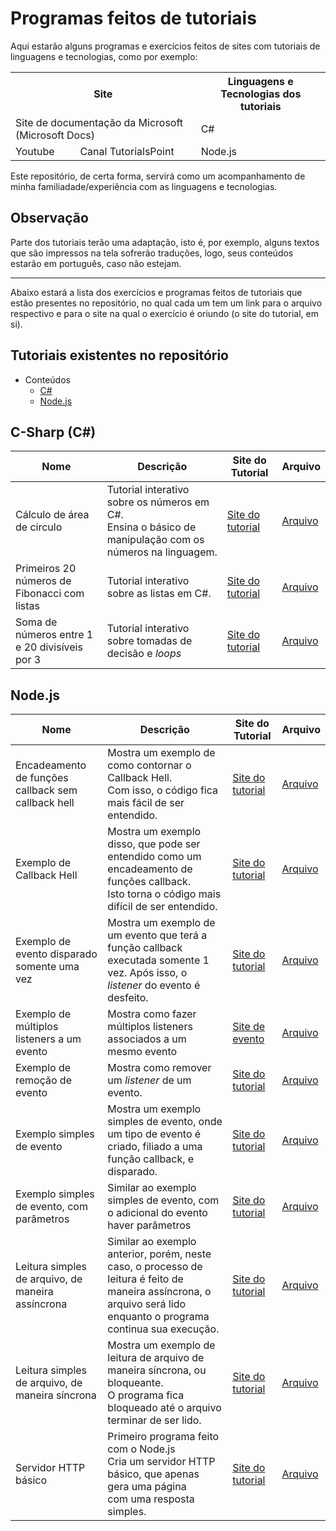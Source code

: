 # Programas feitos de tutoriais

Aqui estarão alguns programas e exercícios feitos de sites com tutoriais de linguagens e tecnologias, como por exemplo:

<table>
  <tr>
    <th colspan=2>Site</th>
    <th>Linguagens e Tecnologias dos tutoriais</th>
  </tr>
  <tr>
    <td colspan=2>Site de documentação da Microsoft (Microsoft Docs)</td>
    <td>C#</td>
  </tr>
  <tr>
    <td>Youtube</td>
    <td>Canal TutorialsPoint</td>
    <td>Node.js</td>
  </tr>
</table>

Este repositório, de certa forma, servirá como um acompanhamento de minha familiadade/experiência com as linguagens e tecnologias.

## Observação

Parte dos tutoriais terão uma adaptação, isto é, por exemplo, alguns textos que são impressos na tela sofrerão traduções, logo, seus conteúdos estarão em português, caso não estejam.

---

Abaixo estará a lista dos exercícios e programas feitos de tutoriais que estão presentes no repositório, no qual cada um tem um link para o arquivo respectivo e para o site na qual o exercício é oriundo (o site do tutorial, em si).

## Tutoriais existentes no repositório

- Conteúdos
	- [C#](#c-sharp-c)
	- [Node.js](#nodejs)


## C-Sharp (C#)

Nome|Descrição|Site do Tutorial|Arquivo
--|--|--|--
Cálculo de área de círculo|Tutorial interativo sobre os números em C#.<br>Ensina o básico de manipulação com os números na linguagem.|[Site do tutorial](https://docs.microsoft.com/pt-br/dotnet/csharp/tutorials/intro-to-csharp/numbers-in-csharp)|[Arquivo](C%23/C%C3%A1lculo%20de%20%C3%A1rea%20de%20c%C3%ADrculo.cs)|
Primeiros 20 números de Fibonacci com listas|Tutorial interativo sobre as listas em C#.|[Site do tutorial](https://docs.microsoft.com/pt-br/dotnet/csharp/tutorials/intro-to-csharp/list-collection)|[Arquivo](C%23/Primeiros%2020%20n%C3%BAmeros%20de%20Fibonacci%20com%20listas.cs)|
Soma de números entre 1 e 20 divisíveis por 3|Tutorial interativo sobre tomadas de decisão e *loops*|[Site do tutorial](https://docs.microsoft.com/pt-br/dotnet/csharp/tutorials/intro-to-csharp/branches-and-loops)|[Arquivo](C%23/Soma%20de%20n%C3%BAmeros%20entre%201%20e%2020%20divis%C3%ADveis%20por%203.cs)|
	
## Node.js

|Nome|Descrição|Site do Tutorial|Arquivo|
|----|---------|----------------|-------|
|Encadeamento de funções callback sem callback hell|Mostra um exemplo de como contornar o Callback Hell.<br>Com isso, o código fica mais fácil de ser entendido.|[Site do tutorial](http://www.youtube.com/watch?v=qDUOOKN8O8U)|[Arquivo](Node.js/Encadeamento%20de%20funções%20callback%20sem%20callback%20hell.js)
|Exemplo de Callback Hell|Mostra um exemplo disso, que pode ser entendido como um encadeamento de funções callback.<br>Isto torna o código mais difícil de ser entendido.|[Site do tutorial](http://www.youtube.com/watch?v=qDUOOKN8O8U)|[Arquivo](Node.js/Exemplo%20de%20Callback%20Hell.js)
|Exemplo de evento disparado somente uma vez|Mostra um exemplo de um evento que terá a função callback executada somente 1 vez. Após isso, o *listener* do evento é desfeito.|[Site do tutorial](http://www.youtube.com/watch?v=lILhytkY7w8)|[Arquivo](Node.js/Exemplo%20de%20evento%20disparado%20somente%20uma%20vez.js)
|Exemplo de múltiplos listeners a um evento|Mostra como fazer múltiplos listeners associados a um mesmo evento|[Site de evento](http://www.youtube.com/watch?v=lILhytkY7w8)|[Arquivo](Node.js/Exemplo%20de%20múltiplos%20listeners%20a%20um%20evento.js)
|Exemplo de remoção de evento|Mostra como remover um *listener* de um evento.|[Site do tutorial](http://www.youtube.com/watch?v=lILhytkY7w8)|[Arquivo](Node.js/Exemplo%20de%20remoção%20de%20evento.js)
|Exemplo simples de evento|Mostra um exemplo simples de evento, onde um tipo de evento é criado, filiado a uma função callback, e disparado.|[Site do tutorial](http://www.youtube.com/watch?v=lILhytkY7w8)|[Arquivo](Node.js/Exemplo%20simples%20de%20evento.js)
|Exemplo simples de evento, com parâmetros|Similar ao exemplo simples de evento, com o adicional do evento haver parâmetros|[Site do tutorial](http://www.youtube.com/watch?v=lILhytkY7w8)|[Arquivo](Node.js/Exemplo%20simples%20de%20evento%2c%20com%20parâmetros.js)
|Leitura simples de arquivo, de maneira assíncrona|Similar ao exemplo anterior, porém, neste caso, o processo de leitura é feito de maneira assíncrona, o arquivo será lido enquanto o programa continua sua execução.|[Site do tutorial](http://www.youtube.com/watch?v=qDUOOKN8O8U)|[Arquivo](Node.js/Leitura%20simples%20de%20arquivo,%20de%20maneira%20assíncrona.js)
|Leitura simples de arquivo, de maneira síncrona|Mostra um exemplo de leitura de arquivo de maneira síncrona, ou bloqueante.<br>O programa fica bloqueado até o arquivo terminar de ser lido.|[Site do tutorial](http://www.youtube.com/watch?v=qDUOOKN8O8U)|[Arquivo](Node.js/Leitura%20simples%20de%20arquivo,%20de%20maneira%20síncrona.js)
|Servidor HTTP básico|Primeiro programa feito com o Node.js<br>Cria um servidor HTTP básico, que apenas gera uma página<br>com uma resposta simples.|[Site do tutorial](http://www.youtube.com/watch?v=Am1Llzz15m8)|[Arquivo](Node.js/Servidor%20HTTP%20básico.js)